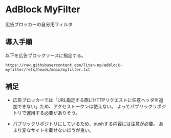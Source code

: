# AdBlock MyFilter

広告ブロッカーの自分用フィルタ

## 導入手順

以下を広告ブロックソースに指定する。

```
https://raw.githubusercontent.com/Titan-np/adblock-myfilter/refs/heads/main/myfilter.txt
```

## 補足
- 広告ブロッカーでは「URL指定する際にHTTPリクエストに任意ヘッダを追加できない」ため、アクセストークンは使えない。
  よってパブリックリポジトリで運用する必要がありそう。

- パブリックリポジトリにしているため、pushする内容には注意が必要。
  あまり変なサイトを載せないほうが良い。